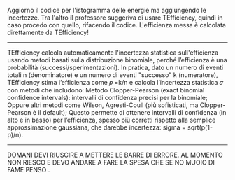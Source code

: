 Aggiorno il codice per l'istogramma delle energie ma aggiungendo le incertezze. Tra l'altro il professore suggeriva di usare
TEfficiency, quindi in caso procedo con quello, rifacendo il codice.
L'efficienza messa è calcolata direttamente da TEfficiency!
*****************
TEfficiency calcola automaticamente l'incertezza statistica sull'efficienza usando metodi basati sulla distribuzione binomiale, perché l’efficienza è una probabilità (successi/sperimentazioni).
In pratica, dato un numero di eventi totali n (denominatore) e un numero di eventi "successo" k (numeratore), TEfficiency stima l’efficienza come 𝑝 =k/n e calcola l’incertezza statistica 𝜎 con metodi che includono:
Metodo Clopper-Pearson (exact binomial confidence intervals): intervalli di confidenza precisi per la binomiale;
Oppure altri metodi come Wilson, Agresti-Coull (più sofisticati, ma Clopper-Pearson è il default);
Questo permette di ottenere intervalli di confidenza (in alto e in basso) per l’efficienza, spesso più corretti rispetto alla semplice approssimazione gaussiana, che darebbe incertezza:
sigma = sqrt(p(1-p)/n).
******************

DOMANI DEVI RIUSCIRE A METTERE LE BARRE DI ERRORE. AL MOMENTO NON RIESCO E DEVO ANDARE A FARE LA SPESA CHE SE NO MUOIO DI FAME PENSO
​
 .
